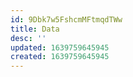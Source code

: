 ```yaml
---
id: 9Dbk7w5FshcmMFtmqdTWw
title: Data
desc: ''
updated: 1639759645945
created: 1639759645945
---
```


